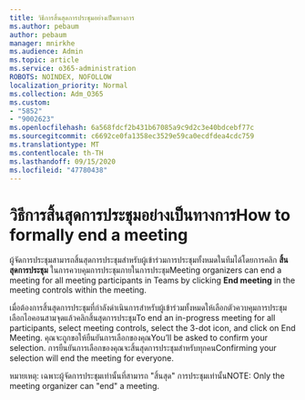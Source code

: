 ```yaml
---
title: วิธีการสิ้นสุดการประชุมอย่างเป็นทางการ
ms.author: pebaum
author: pebaum
manager: mnirkhe
ms.audience: Admin
ms.topic: article
ms.service: o365-administration
ROBOTS: NOINDEX, NOFOLLOW
localization_priority: Normal
ms.collection: Adm_O365
ms.custom:
- "5852"
- "9002623"
ms.openlocfilehash: 6a568fdcf2b431b67085a9c9d2c3e40bdcebf77c
ms.sourcegitcommit: c6692ce0fa1358ec3529e59ca0ecdfdea4cdc759
ms.translationtype: MT
ms.contentlocale: th-TH
ms.lasthandoff: 09/15/2020
ms.locfileid: "47780438"
---
```

# <a name="how-to-formally-end-a-meeting"></a><span data-ttu-id="99133-102">วิธีการสิ้นสุดการประชุมอย่างเป็นทางการ</span><span class="sxs-lookup"><span data-stu-id="99133-102">How to formally end a meeting</span></span>

<span data-ttu-id="99133-103">ผู้จัดการประชุมสามารถสิ้นสุดการประชุมสำหรับผู้เข้าร่วมการประชุมทั้งหมดในทีมได้โดยการคลิก **สิ้นสุดการประชุม** ในการควบคุมการประชุมภายในการประชุม</span><span class="sxs-lookup"><span data-stu-id="99133-103">Meeting organizers can end a meeting for all meeting participants in Teams by clicking **End meeting** in the meeting controls within the meeting.</span></span>  

<span data-ttu-id="99133-104">เมื่อต้องการสิ้นสุดการประชุมที่กำลังดำเนินการสำหรับผู้เข้าร่วมทั้งหมดให้เลือกตัวควบคุมการประชุมเลือกไอคอนสามจุดแล้วคลิกสิ้นสุดการประชุม</span><span class="sxs-lookup"><span data-stu-id="99133-104">To end an in-progress meeting for all participants, select meeting controls, select the 3-dot icon, and click on End Meeting.</span></span> <span data-ttu-id="99133-105">คุณจะถูกขอให้ยืนยันการเลือกของคุณ</span><span class="sxs-lookup"><span data-stu-id="99133-105">You’ll be asked to confirm your selection.</span></span> <span data-ttu-id="99133-106">การยืนยันการเลือกของคุณจะสิ้นสุดการประชุมสำหรับทุกคน</span><span class="sxs-lookup"><span data-stu-id="99133-106">Confirming your selection will end the meeting for everyone.</span></span>

<span data-ttu-id="99133-107">หมายเหตุ: เฉพาะผู้จัดการประชุมเท่านั้นที่สามารถ "สิ้นสุด" การประชุมเท่านั้น</span><span class="sxs-lookup"><span data-stu-id="99133-107">NOTE: Only the meeting organizer can "end" a meeting.</span></span>